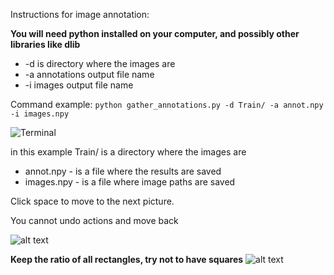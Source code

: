 Instructions for image annotation:

**You will need python installed on your computer, and possibly other libraries like dlib**

* -d is directory where the images are
* -a annotations output file name
* -i images output file name

Command example:
`python gather_annotations.py -d Train/ -a annot.npy -i images.npy`

![Terminal](https://i.imgur.com/LTxBJlf.png) 

in this example Train/ is a directory where the images are
  - annot.npy - is a file where the results are saved
  - images.npy - is a file where image paths are saved 

Click space to move to the next picture.

You cannot undo actions and move back

![alt text](https://i.imgur.com/rzXGmZH.jpg)


**Keep the ratio of all rectangles, try not to have squares**
![alt text](https://i.imgur.com/gb3fUTh.png)
